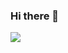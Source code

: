 ### Hi there 👋

<!--
**raj68518/raj68518** is a ✨ _special_ ✨ repository because its `README.md` (this file) appears on your GitHub profile.

Here are some ideas to get you started:

- 🔭 I’m currently working on ...diffrent type of navigation design
- 🌱 I’m currently learning ...Redux and vuejs
- 👯 I’m looking to collaborate on ...
- 🤔 I’m looking for help with ...
- 💬 Ask me about ... on twitter https://twitter.com/Adityar01842652
- 📫 How to reach me: ...raj68518@gmail.com
- 😄 Pronouns: ...
- ⚡ Fun fact: ...
-->

<img src="https://github-readme-stats.vercel.app/api?username=Adityapanther&&show_icons=true&title_color=ffffff&icon_color=bb2acf&text_color=daf7dc&bg_color=151515">
